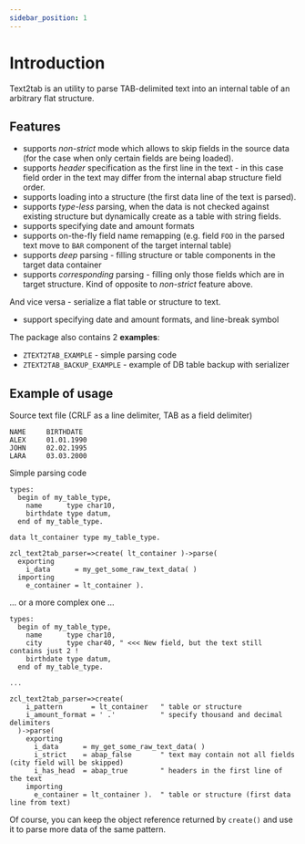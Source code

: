 ```yaml
---
sidebar_position: 1
---
```


# Introduction

Text2tab is an utility to parse TAB-delimited text into an internal table of an arbitrary flat structure.

## Features

- supports *non-strict* mode which allows to skip fields in the source data (for the case when only certain fields are being loaded).
- supports *header* specification as the first line in the text - in this case field order in the text may differ from the internal abap structure field order.
- supports loading into a structure (the first data line of the text is parsed).
- supports *type-less* parsing, when the data is not checked against existing structure but dynamically create as a table with string fields.
- supports specifying date and amount formats
- supports on-the-fly field name remapping (e.g. field `FOO` in the parsed text move to `BAR` component of the target internal table)
- supports *deep* parsing - filling structure or table components in the target data container
- supports *corresponding* parsing - filling only those fields which are in target structure. Kind of opposite to *non-strict* feature above.

And vice versa - serialize a flat table or structure to text.

- support specifying date and amount formats, and line-break symbol

The package also contains 2 **examples**:

- `ZTEXT2TAB_EXAMPLE` - simple parsing code
- `ZTEXT2TAB_BACKUP_EXAMPLE` - example of DB table backup with serializer

## Example of usage

Source text file (CRLF as a line delimiter, TAB as a field delimiter)

```text
NAME     BIRTHDATE
ALEX     01.01.1990
JOHN     02.02.1995
LARA     03.03.2000
```

Simple parsing code

```abap
types:
  begin of my_table_type,
    name      type char10,
    birthdate type datum,
  end of my_table_type.

data lt_container type my_table_type.

zcl_text2tab_parser=>create( lt_container )->parse(
  exporting
    i_data      = my_get_some_raw_text_data( )
  importing
    e_container = lt_container ).
```

... or a more complex one ...

```abap
types:
  begin of my_table_type,
    name      type char10,
    city      type char40, " <<< New field, but the text still contains just 2 !
    birthdate type datum,
  end of my_table_type.

...

zcl_text2tab_parser=>create(
    i_pattern       = lt_container   " table or structure
    i_amount_format = ' .'           " specify thousand and decimal delimiters
  )->parse( 
    exporting 
      i_data      = my_get_some_raw_text_data( )
      i_strict    = abap_false       " text may contain not all fields (city field will be skipped)
      i_has_head  = abap_true        " headers in the first line of the text
    importing 
      e_container = lt_container ).  " table or structure (first data line from text)
```

Of course, you can keep the object reference returned by `create()` and use it to parse more data of the same pattern.
